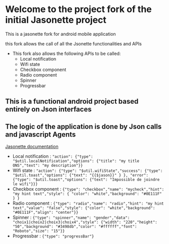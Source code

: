# Welcome to the project fork of the initial Jasonette project
This is a jasonette fork for android mobile application

this fork allows the call of all the Jsonette functionalities and APIs

* This fork also allows the following APIs to be called:
  * Local notification
  * Wifi state
  * Checkbox component
  * Radio component
  * Spinner
  * Progressbar

## This is a functional android project based entirely on Json interfaces
## The logic of the application is done by Json calls and javascript Agents

[Jasonette documentation](https://jasonelle-archive.github.io/docs/legacy/)

* Local notification :
  `"action": {"type": "$util.localNotification","options": {"title": "my title ONS","text": "my description"}}`
* Wifi state :
  `"action": {"type": "$util.wifiState","success": {"type": "$util.toast","options": {"text": "{{$jason}}" } }, "error": {"type": "$util.toast","options": {"text": "Impossible de joindre le wifi"}}}`
* Checkbox component :
  `{"type": "checkbox","name": "mycheck","hint": "my hint text","style": { "color": "white","background": "#0E111F"  } }`
* Radio component :
  `{"type": "radio","name": "radio","hint": "my hint text","value": "false","style": {"color": "white","background": "#0E111F","align": "center"}}`
* Spinner :
  `{"type": "spinner","name": "gender","data": "choix1|choix2|choix3|choix4","style": {"width": "220","height": "50","background": "#3498db","color": "#ffffff","font": "Roboto","size": "15"}}`
* Progressbar : 
  `{"type": "progressBar"}`

